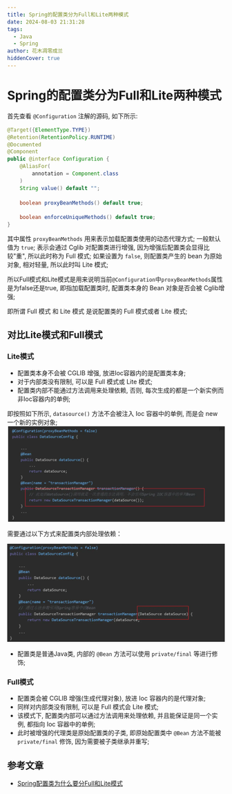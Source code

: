 ```yaml
---
title: Spring的配置类分为Full和Lite两种模式
date: 2024-08-03 21:31:28
tags: 
  - Java
  - Spring
author: 花木凋零成兰
hiddenCover: true
---
```


# Spring的配置类分为Full和Lite两种模式

首先查看 `@Configuration` 注解的源码, 如下所示:

```java
@Target({ElementType.TYPE})
@Retention(RetentionPolicy.RUNTIME)
@Documented
@Component
public @interface Configuration {
    @AliasFor(
        annotation = Component.class
    )
    String value() default "";

    boolean proxyBeanMethods() default true;

    boolean enforceUniqueMethods() default true;
}
```

其中属性 `proxyBeanMethods` 用来表示加载配置类使用的动态代理方式; 一般默认值为 `true`; 表示会通过 Cglib 对配置类进行增强, 因为增强后配置类会显得比较"重", 所以此时称为 Full 模式; 如果设置为 `false`, 则配置类产生的 bean 为原始对象, 相对轻量, 所以此时叫 Lite 模式;

所以Full模式和Lite模式是用来说明当前`@Configuration`中`proxyBeanMethods`属性是为false还是true, 即指加载配置类时, 配置类本身的 Bean 对象是否会被 Cglib增强;

即所谓 Full 模式 和 Lite 模式 是说配置类的 Full 模式或者 Lite 模式;

## 对比Lite模式和Full模式

### Lite模式

- 配置类本身不会被 CGLIB 增强, 放进Ioc容器内的是配置类本身;
- 对于内部类没有限制, 可以是 Full 模式或 Lite 模式;
- 配置类内部不能通过方法调用来处理依赖, 否则, 每次生成的都是一个新实例而非Ioc容器内的单例;

即按照如下所示, `datasource()` 方法不会被注入 Ioc 容器中的单例, 而是会 new 一个新的实例对象;
![](assets/2025-09-17-fpccZf.png)


需要通过以下方式来配置类内部处理依赖：

![](assets/2025-09-17-1aSXrZ.png)


- 配置类是普通Java类, 内部的 `@Bean` 方法可以使用 `private/final` 等进行修饰;

### Full模式

- 配置类会被 CGLIB 增强(生成代理对象), 放进 Ioc 容器内的是代理对象;
- 同样对内部类没有限制, 可以是 Full 模式会 Lite 模式;
- 该模式下, 配置类内部可以通过方法调用来处理依赖, 并且能保证是同一个实例, 都指向 Ioc 容器中的单例;
- 此时被增强的代理类是原始配置类的子类, 即原始配置类中 `@Bean` 方法不能被 `private/final` 修饰, 因为需要被子类继承并重写;

## 参考文章

- [Spring配置类为什么要分Full和Lite模式](https://www.cnblogs.com/54chensongxia/p/17250683.html)

